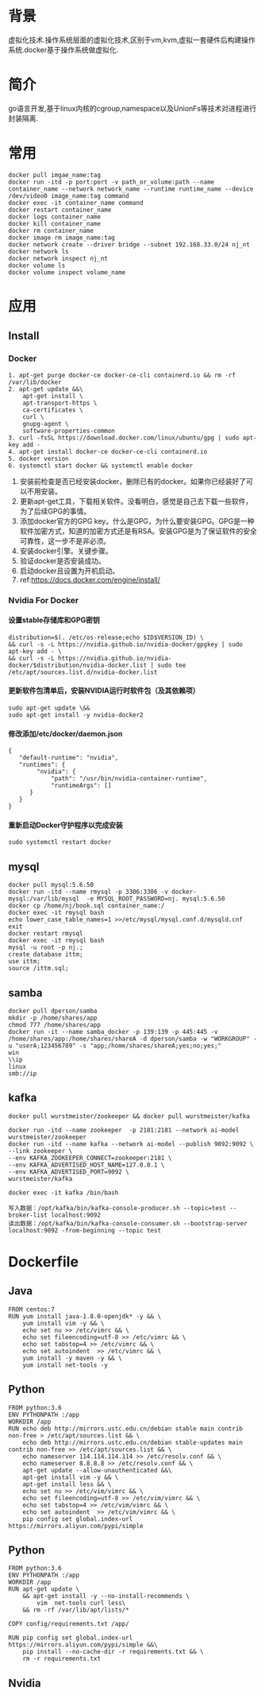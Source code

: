 # 背景
虚拟化技术.操作系统层面的虚拟化技术,区别于vm,kvm,虚拟一套硬件后构建操作系统.docker基于操作系统做虚拟化.
# 简介
go语言开发,基于linux内核的cgroup,namespace以及UnionFs等技术对进程进行封装隔离.
# 常用
```
docker pull imgae_name:tag
docker run -itd -p port:port -v path_or_volume:path --name container_name --network network_name --runtime runtime_name --device /dev/video0 image_name:tag command
docker exec -it container_name command
docker restart container_name
docker logs container_name
docker kill container_name
docker rm container_name
docker image rm image_name:tag
docker network create --driver bridge --subnet 192.168.33.0/24 nj_nt
docker network ls
docker network inspect nj_nt
docker volume ls
docker volume inspect volume_name
```
# 应用
## Install
### Docker
```
1. apt-get purge docker-ce docker-ce-cli containerd.io && rm -rf /var/lib/docker
2. apt-get update &&\
	apt-get install \
    apt-transport-https \
    ca-certificates \
    curl \
    gnupg-agent \
    software-properties-common
3. curl -fsSL https://download.docker.com/linux/ubuntu/gpg | sudo apt-key add -
4. apt-get install docker-ce docker-ce-cli containerd.io
5. docker version
6. systemctl start docker && systemctl enable docker
```
1. 安装前检查是否已经安装docker，删除已有的docker。如果你已经装好了可以不用安装。
2. 更新apt-get工具，下载相关软件。没看明白，感觉是自己去下载一些软件，为了后续GPG的事情。
3. 添加docker官方的GPG key。什么是GPG，为什么要安装GPG。GPG是一种软件加密方式，知道的加密方式还是有RSA。安装GPG是为了保证软件的安全可靠性，这一步不是非必须。
4. 安装docker引擎。关键步骤。
5. 验证docker是否安装成功。 
6. 启动docker且设置为开机启动。
7. ref:https://docs.docker.com/engine/install/
### Nvidia For Docker
#### 设置stable存储库和GPG密钥
```
distribution=$(. /etc/os-release;echo $ID$VERSION_ID) \
&& curl -s -L https://nvidia.github.io/nvidia-docker/gpgkey | sudo apt-key add - \
&& curl -s -L https://nvidia.github.io/nvidia-docker/$distribution/nvidia-docker.list | sudo tee /etc/apt/sources.list.d/nvidia-docker.list
```   
#### 更新软件包清单后，安装NVIDIA运行时软件包（及其依赖项）
```
sudo apt-get update \&& 
sudo apt-get install -y nvidia-docker2
```
#### 修改添加/etc/docker/daemon.json
```
{
   "default-runtime": "nvidia",
   "runtimes": {
        "nvidia": {
            "path": "/usr/bin/nvidia-container-runtime",
            "runtimeArgs": []
      }
   }
}
```
#### 重新启动Docker守护程序以完成安装
```
sudo systemctl restart docker
```
## mysql
```
docker pull mysql:5.6.50
docker run -itd --name rmysql -p 3306:3306 -v docker-mysql:/var/lib/mysql  -e MYSQL_ROOT_PASSWORD=nj. mysql:5.6.50
docker cp /home/nj/book.sql container_name:/
docker exec -it rmysql bash
echo lower_case_table_names=1 >>/etc/mysql/mysql.conf.d/mysqld.cnf
exit
docker restart rmysql
docker exec -it rmysql bash
mysql -u root -p nj.;
create database ittm;
use ittm;
source /ittm.sql;
```
## samba
```
docker pull dperson/samba
mkdir -p /home/shares/app
chmod 777 /home/shares/app
docker run -it --name samba_docker -p 139:139 -p 445:445 -v /home/shares/app:/home/shares/shareA -d dperson/samba -w "WORKGROUP" -u "userA;123456789" -s "app;/home/shares/shareA;yes;no;yes;"
win
\\ip
linux
smb://ip
```
## kafka
```
docker pull wurstmeister/zookeeper && docker pull wurstmeister/kafka

docker run -itd --name zookeeper  -p 2181:2181 --network ai-model wurstmeister/zookeeper
docker run -itd --name kafka --network ai-model --publish 9092:9092 \
--link zookeeper \
--env KAFKA_ZOOKEEPER_CONNECT=zookeeper:2181 \
--env KAFKA_ADVERTISED_HOST_NAME=127.0.0.1 \
--env KAFKA_ADVERTISED_PORT=9092 \
wurstmeister/kafka

docker exec -it kafka /bin/bash

写入数据：/opt/kafka/bin/kafka-console-producer.sh --topic=test --broker-list localhost:9092
读出数据：/opt/kafka/bin/kafka-console-consumer.sh --bootstrap-server localhost:9092 -from-beginning --topic test
```
# Dockerfile
## Java
```
FROM centos:7
RUN yum install java-1.8.0-openjdk* -y && \
    yum install vim -y && \
    echo set nu >> /etc/vimrc && \
    echo set fileencoding=utf-8 >> /etc/vimrc && \
    echo set tabstop=4 >> /etc/vimrc && \
    echo set autoindent  >> /etc/vimrc && \
    yum install -y maven -y && \
    yum install net-tools -y
```
## Python
```
FROM python:3.6
ENV PYTHONPATH :/app
WORKDIR /app
RUN echo deb http://mirrors.ustc.edu.cn/debian stable main contrib non-free > /etc/apt/sources.list && \
    echo deb http://mirrors.ustc.edu.cn/debian stable-updates main contrib non-free >> /etc/apt/sources.list && \
    echo nameserver 114.114.114.114 >> /etc/resolv.conf && \
    echo nameserver 8.8.8.8 >> /etc/resolv.conf && \
    apt-get update --allow-unauthenticated &&\
    apt-get install vim -y && \
    apt-get install less && \
    echo set nu >> /etc/vim/vimrc && \
    echo set fileencoding=utf-8 >> /etc/vim/vimrc && \
    echo set tabstop=4 >> /etc/vim/vimrc && \
    echo set autoindent  >> /etc/vim/vimrc && \
    pip config set global.index-url https://mirrors.aliyun.com/pypi/simple
```
## Python
```
FROM python:3.6
ENV PYTHONPATH :/app
WORKDIR /app
RUN apt-get update \
    && apt-get install -y --no-install-recommends \
        vim  net-tools curl less\
    && rm -rf /var/lib/apt/lists/*

COPY config/requirements.txt /app/

RUN pip config set global.index-url https://mirrors.aliyun.com/pypi/simple &&\
    pip install --no-cache-dir -r requirements.txt && \
    rm -r requirements.txt
```
## Nvidia
